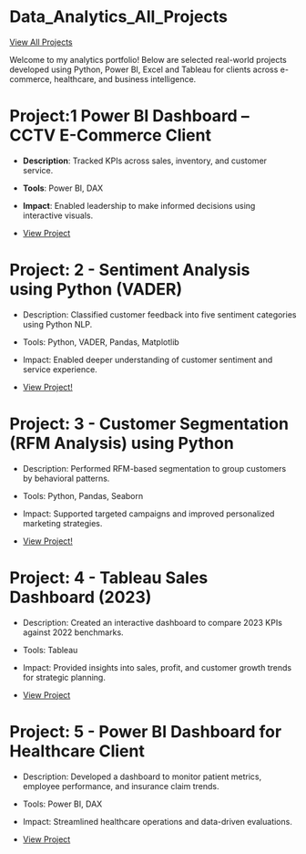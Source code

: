 # Data_Analytics_All_Projects
<a href="https://shaguftapathan.github.io/Data_Analytics_All_Projects/">View All Projects</a>

Welcome to my analytics portfolio! Below are selected real-world projects developed using Python, Power BI, Excel and Tableau for clients across e-commerce, healthcare, and business intelligence.


# Project:1 Power BI Dashboard – CCTV E-Commerce Client
  * **Description**: Tracked KPIs across sales, inventory, and customer service.
  * **Tools**: Power BI, DAX
  * **Impact**: Enabled leadership to make informed decisions using interactive visuals.
  
  * <a href="https://shaguftapathan.github.io/PowerBI_Dashboard_e-Commerce_Client/">View Project</a>


# Project: 2 - Sentiment Analysis using Python (VADER)
  * Description: Classified customer feedback into five sentiment categories using Python NLP.
  * Tools: Python, VADER, Pandas, Matplotlib
  * Impact: Enabled deeper understanding of customer sentiment and service experience.

  * <a href="https://shaguftapathan.github.io/Pyhton-NLP_Sentiment_Analysis/">View Project!</a>

# Project: 3 - Customer Segmentation (RFM Analysis) using Python
  * Description: Performed RFM-based segmentation to group customers by behavioral patterns.
  * Tools: Python, Pandas, Seaborn
  * Impact: Supported targeted campaigns and improved personalized marketing strategies.
  
  * <a href="https://shaguftapathan.github.io/Python-RFM_Customer_Segmentation/">View Project!</a>

# Project: 4 - Tableau Sales Dashboard (2023)
  * Description: Created an interactive dashboard to compare 2023 KPIs against 2022 benchmarks.
  * Tools: Tableau
  * Impact: Provided insights into sales, profit, and customer growth trends for strategic planning.
  
  * <a href="https://shaguftapathan.github.io/Tableau_Sales_Dashboard_Retail-Supply_Chain/">View Project</a>

# Project: 5 - Power BI Dashboard for Healthcare Client
  * Description: Developed a dashboard to monitor patient metrics, employee performance, and insurance claim trends.
  * Tools: Power BI, DAX
  * Impact: Streamlined healthcare operations and data-driven evaluations.
  
  * <a href="https://shaguftapathan.github.io/PowerBI_Dashboard_Healthcare_Client/">View Project</a>












